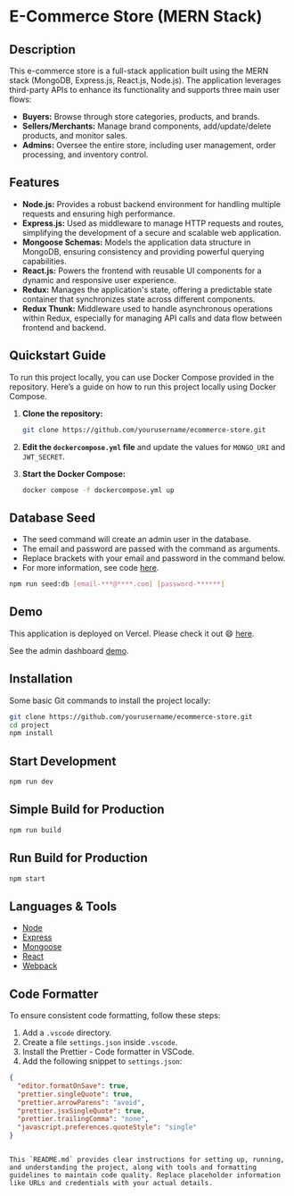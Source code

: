 # E-Commerce Store (MERN Stack)

## Description
This e-commerce store is a full-stack application built using the MERN stack (MongoDB, Express.js, React.js, Node.js). The application leverages third-party APIs to enhance its functionality and supports three main user flows:

- **Buyers:** Browse through store categories, products, and brands.
- **Sellers/Merchants:** Manage brand components, add/update/delete products, and monitor sales.
- **Admins:** Oversee the entire store, including user management, order processing, and inventory control.

## Features

- **Node.js:** Provides a robust backend environment for handling multiple requests and ensuring high performance.
- **Express.js:** Used as middleware to manage HTTP requests and routes, simplifying the development of a secure and scalable web application.
- **Mongoose Schemas:** Models the application data structure in MongoDB, ensuring consistency and providing powerful querying capabilities.
- **React.js:** Powers the frontend with reusable UI components for a dynamic and responsive user experience.
- **Redux:** Manages the application's state, offering a predictable state container that synchronizes state across different components.
- **Redux Thunk:** Middleware used to handle asynchronous operations within Redux, especially for managing API calls and data flow between frontend and backend.

## Quickstart Guide

To run this project locally, you can use Docker Compose provided in the repository. Here’s a guide on how to run this project locally using Docker Compose.

1. **Clone the repository:**
   ```bash
   git clone https://github.com/yourusername/ecommerce-store.git
   ```

2. **Edit the `dockercompose.yml` file** and update the values for `MONGO_URI` and `JWT_SECRET`.

3. **Start the Docker Compose:**
   ```bash
   docker compose -f dockercompose.yml up
   ```

## Database Seed

- The seed command will create an admin user in the database.
- The email and password are passed with the command as arguments.
- Replace brackets with your email and password in the command below.
- For more information, see code [here](server/utils/seed.js).

```bash
npm run seed:db [email-***@****.com] [password-******] 
```

## Demo

This application is deployed on Vercel. Please check it out :smile: [here](https://mern-store-gold.vercel.app).

See the admin dashboard [demo](https://mernstore-bucket.s3.us-east-2.amazonaws.com/admin.mp4).

## Installation

Some basic Git commands to install the project locally:

```bash
git clone https://github.com/yourusername/ecommerce-store.git
cd project
npm install
```

## Start Development

```bash
npm run dev
```

## Simple Build for Production

```bash
npm run build
```

## Run Build for Production

```bash
npm start
```

## Languages & Tools

- [Node](https://nodejs.org/en/)
- [Express](https://expressjs.com/)
- [Mongoose](https://mongoosejs.com/)
- [React](https://reactjs.org/)
- [Webpack](https://webpack.js.org/)

## Code Formatter

To ensure consistent code formatting, follow these steps:

1. Add a `.vscode` directory.
2. Create a file `settings.json` inside `.vscode`.
3. Install the Prettier - Code formatter in VSCode.
4. Add the following snippet to `settings.json`:

```json
{
  "editor.formatOnSave": true,
  "prettier.singleQuote": true,
  "prettier.arrowParens": "avoid",
  "prettier.jsxSingleQuote": true,
  "prettier.trailingComma": "none",
  "javascript.preferences.quoteStyle": "single"
}
```
```

This `README.md` provides clear instructions for setting up, running, and understanding the project, along with tools and formatting guidelines to maintain code quality. Replace placeholder information like URLs and credentials with your actual details.
